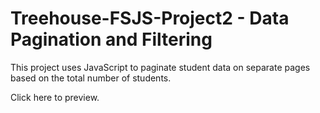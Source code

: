 # Treehouse-FSJS-Project2 - Data Pagination and Filtering

This project uses JavaScript to paginate student data on separate pages based on the total number of students.

Click here to preview.
